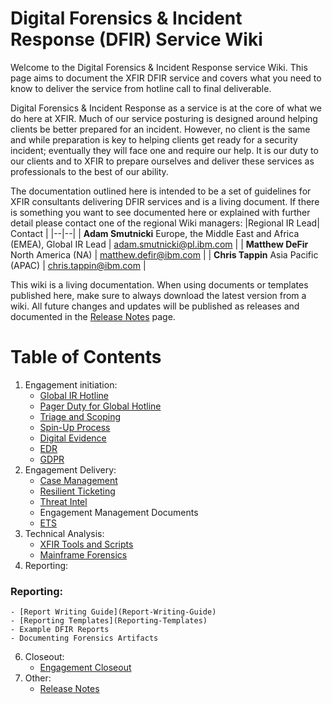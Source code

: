 
# Digital Forensics & Incident Response (DFIR) Service Wiki

Welcome to the Digital Forensics & Incident Response service Wiki. This page aims to document the XFIR DFIR service and covers what you need to know to deliver the service from hotline call to final deliverable. 

Digital Forensics & Incident Response as a service is at the core of what we do here at XFIR. Much of our service posturing is designed around helping clients be better prepared for an incident. However, no client is the same and while preparation is key to helping clients get ready for a security incident; eventually they will face one and require our help. It is our duty to our clients and to XFIR to prepare ourselves and deliver these services as professionals to the best of our ability.

The documentation outlined here is intended to be a set of guidelines for XFIR consultants delivering DFIR services and is a living document. If there is something you want to see documented here or explained with further detail please contact one of the regional Wiki managers:
|Regional IR Lead| Contact  |
|--|--|
| **Adam Smutnicki** Europe, the Middle East and Africa (EMEA), Global IR Lead | adam.smutnicki@pl.ibm.com |
| **Matthew DeFir** North America (NA) | matthew.defir@ibm.com |
| **Chris Tappin** Asia Pacific (APAC) | chris.tappin@ibm.com |


This wiki is a living documentation. When using documents or templates published here, make sure to always download the latest version from a wiki. All future changes and updates will be published as releases and documented in the [Release Notes](Release-Notes) page.


# Table of Contents

1. Engagement initiation:
	- [Global IR Hotline](Global-IR-Hotline)
	- [Pager Duty for Global Hotline](PagerDuty-for-IR-Hotline)
	- [Triage and Scoping](Triage-and-Scoping)
	- [Spin-Up Process](SpinUp)
	- [Digital Evidence](Digital-Evidence)
	- [EDR](Endpoint-Detection-and-Response)
	- [GDPR](GDPR-for-DFIR-Engagements)
4. Engagement Delivery:
	- [Case Management](Case-Management)
	- [Resilient Ticketing](Resilient)
	- [Threat Intel](Threat-Intel-for-IR)
	- Engagement Management Documents
	- [ETS](Engagement-Tracking-Sheet)
3. Technical Analysis:
	- [XFIR Tools and Scripts](XFIR-Tools-and-Scripts)
	- [Mainframe Forensics](Mainframe-Forensics)
5. Reporting:
### Reporting:
	- [Report Writing Guide](Report-Writing-Guide)
	- [Reporting Templates](Reporting-Templates)
	- Example DFIR Reports
	- Documenting Forensics Artifacts
6. Closeout:
	- [Engagement Closeout](Engagement-Closeout)
7. Other:
	- [Release Notes](Release-Notes)